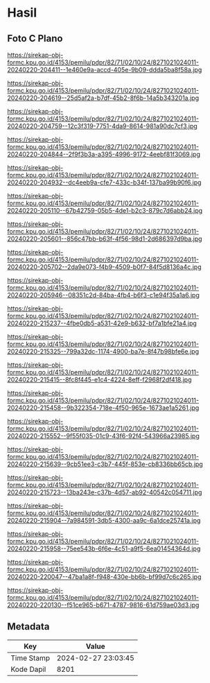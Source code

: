 # Hasil

## Foto C Plano

https://sirekap-obj-formc.kpu.go.id/4153/pemilu/pdpr/82/71/02/10/24/8271021024011-20240220-204411--1e460e9a-accd-405e-9b09-ddda5ba8f58a.jpg

https://sirekap-obj-formc.kpu.go.id/4153/pemilu/pdpr/82/71/02/10/24/8271021024011-20240220-204619--25d5af2a-b7df-45b2-8f6b-14a5b343201a.jpg

https://sirekap-obj-formc.kpu.go.id/4153/pemilu/pdpr/82/71/02/10/24/8271021024011-20240220-204759--12c3f319-7751-4da9-8614-981a90dc7cf3.jpg

https://sirekap-obj-formc.kpu.go.id/4153/pemilu/pdpr/82/71/02/10/24/8271021024011-20240220-204844--2f9f3b3a-a395-4996-9172-4eebf81f3069.jpg

https://sirekap-obj-formc.kpu.go.id/4153/pemilu/pdpr/82/71/02/10/24/8271021024011-20240220-204932--dc4eeb9a-cfe7-433c-b34f-137ba99b90f6.jpg

https://sirekap-obj-formc.kpu.go.id/4153/pemilu/pdpr/82/71/02/10/24/8271021024011-20240220-205110--67b42759-05b5-4de1-b2c3-879c7d6abb24.jpg

https://sirekap-obj-formc.kpu.go.id/4153/pemilu/pdpr/82/71/02/10/24/8271021024011-20240220-205601--856c47bb-b63f-4f56-98d1-2d686397d9ba.jpg

https://sirekap-obj-formc.kpu.go.id/4153/pemilu/pdpr/82/71/02/10/24/8271021024011-20240220-205702--2da9e073-f4b9-4509-b0f7-84f5d8136a4c.jpg

https://sirekap-obj-formc.kpu.go.id/4153/pemilu/pdpr/82/71/02/10/24/8271021024011-20240220-205946--08351c2d-84ba-4fb4-b6f3-c1e94f35a1a6.jpg

https://sirekap-obj-formc.kpu.go.id/4153/pemilu/pdpr/82/71/02/10/24/8271021024011-20240220-215237--4fbe0db5-a531-42e9-b632-bf7a1bfe21a4.jpg

https://sirekap-obj-formc.kpu.go.id/4153/pemilu/pdpr/82/71/02/10/24/8271021024011-20240220-215325--799a32dc-1174-4900-ba7e-8f47b98bfe6e.jpg

https://sirekap-obj-formc.kpu.go.id/4153/pemilu/pdpr/82/71/02/10/24/8271021024011-20240220-215415--8fc8f445-e1c4-4224-8eff-f2968f2df418.jpg

https://sirekap-obj-formc.kpu.go.id/4153/pemilu/pdpr/82/71/02/10/24/8271021024011-20240220-215458--9b322354-718e-4f50-965e-1673ae1a5261.jpg

https://sirekap-obj-formc.kpu.go.id/4153/pemilu/pdpr/82/71/02/10/24/8271021024011-20240220-215552--9f55f035-01c9-43f6-92f4-543966a23985.jpg

https://sirekap-obj-formc.kpu.go.id/4153/pemilu/pdpr/82/71/02/10/24/8271021024011-20240220-215639--9cb51ee3-c3b7-445f-853e-cb8336bb65cb.jpg

https://sirekap-obj-formc.kpu.go.id/4153/pemilu/pdpr/82/71/02/10/24/8271021024011-20240220-215723--13ba243e-c37b-4d57-ab92-40542c054711.jpg

https://sirekap-obj-formc.kpu.go.id/4153/pemilu/pdpr/82/71/02/10/24/8271021024011-20240220-215904--7a984591-3db5-4300-aa9c-6a1dce25741a.jpg

https://sirekap-obj-formc.kpu.go.id/4153/pemilu/pdpr/82/71/02/10/24/8271021024011-20240220-215958--75ee543b-6f6e-4c51-a9f5-6ea01454364d.jpg

https://sirekap-obj-formc.kpu.go.id/4153/pemilu/pdpr/82/71/02/10/24/8271021024011-20240220-220047--47ba1a8f-f948-430e-bb6b-bf99d7c6c265.jpg

https://sirekap-obj-formc.kpu.go.id/4153/pemilu/pdpr/82/71/02/10/24/8271021024011-20240220-220130--f51ce965-b671-4787-9816-61d759ae03d3.jpg


## Metadata

| Key        | Value               |
| ---------- | ------------------- |
| Time Stamp | 2024-02-27 23:03:45 |
| Kode Dapil | 8201                |



